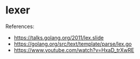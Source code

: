 # lexer


References:
* https://talks.golang.org/2011/lex.slide
* https://golang.org/src/text/template/parse/lex.go
* https://www.youtube.com/watch?v=HxaD_trXwRE
